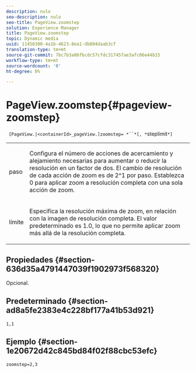 ```yaml
---
description: nulo
seo-description: nulo
seo-title: PageView.zoomstep
solution: Experience Manager
title: PageView.zoomstep
topic: Dynamic media
uuid: 11458300-4a1b-4623-8ea1-db804daab3cf
translation-type: tm+mt
source-git-commit: 7bc7b3a86fbcdc57cfdc31745fae3afc06e44b15
workflow-type: tm+mt
source-wordcount: '0'
ht-degree: 0%

---
```



# PageView.zoomstep{#pageview-zoomstep}

` [PageView.|<containerId>_pageView.]zoomstep= *``*[, *`steplimit`*]`

<table id="table_82C9252157DB41B5B98505855975D2F5"> 
 <tbody> 
  <tr> 
   <td colname="col1"> <p> <span class="codeph"><span class="varname"> paso</span></span> </p> </td> 
   <td colname="col2"> <p> Configura el número de acciones de acercamiento y alejamiento necesarias para aumentar o reducir la resolución en un factor de dos. El cambio de resolución de cada acción de zoom es de 2^1 por paso. Establezca <span class="codeph"> 0</span> para aplicar zoom a resolución completa con una sola acción de zoom. </p> </td> 
  </tr> 
  <tr> 
   <td colname="col1"> <p><span class="codeph"><span class="varname"> límite</span></span> </p> </td> 
   <td colname="col2"> <p> Especifica la resolución máxima de zoom, en relación con la imagen de resolución completa. El valor predeterminado es <span class="codeph"> 1.0</span>, lo que no permite aplicar zoom más allá de la resolución completa. </p> </td> 
  </tr> 
 </tbody> 
</table>

## Propiedades {#section-636d35a4791447039f1902973f568320}

Opcional.

## Predeterminado {#section-ad8a5fe2383e4c228bf177a41b53d921}

`1,1`

## Ejemplo {#section-1e20672d42c845bd84f02f88cbc53efc}

`zoomstep=2,3`
